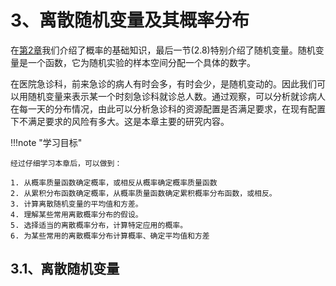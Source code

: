 # 3、离散随机变量及其概率分布

在[第2章](second.md)我们介绍了概率的基础知识，最后一节(2.8)特别介绍了随机变量。随机变量是一个函数，它为随机实验的样本空间分配一个具体的数字。

在医院急诊科，前来急诊的病人有时会多，有时会少，是随机变动的。因此我们可以用随机变量来表示某一个时刻急诊科就诊总人数。通过观察，可以分析就诊病人在每一天的分布情况，由此可以分析急诊科的资源配置是否满足要求，在现有配置下不满足要求的风险有多大。这是本章主要的研究内容。

!!!note "学习目标"

    经过仔细学习本章后，可以做到：
    
    1. 从概率质量函数确定概率，或相反从概率确定概率质量函数
    2. 从累积分布函数确定概率，从概率质量函数确定累积概率分布函数，或相反。
    3. 计算离散随机变量的平均值和方差。
    4. 理解某些常用离散概率分布的假设。
    5. 选择适当的离散概率分布，计算特定应用的概率。
    6. 为某些常用的离散概率分布计算概率、确定平均值和方差

## 3.1、离散随机变量

